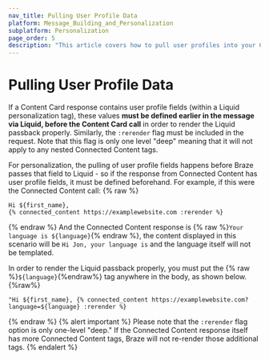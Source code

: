 ```yaml
---
nav_title: Pulling User Profile Data
platform: Message_Building_and_Personalization
subplatform: Personalization
page_order: 5
description: "This article covers how to pull user profiles into your Connected Content calls, and best practices involving Liquid templating."
---
```


# Pulling User Profile Data

If a Content Card response contains user profile fields (within a Liquid personalization tag), these values __must be defined earlier in the message via Liquid, before the Content Card call__ in order to render the Liquid passback properly. Similarly, the `:rerender` flag must be included in the request. Note that this flag is only one level "deep" meaning that it will not apply to any nested Connected Content tags.

For personalization, the pulling of user profile fields happens before Braze passes that field to Liquid - so if the response from Connected Content has user profile fields, it must be defined beforehand. For example, if this were the Connected Content call:
{% raw %}
```liquid
Hi ${first_name},
{% connected_content https://examplewebsite.com :rerender %}
```
{% endraw %}
And the Connected Content response is {% raw %}`Your language is ${language}`{% endraw %}, the content displayed in this scenario will be `Hi Jon, your language is` and the language itself will not be templated.

In order to render the Liquid passback properly, you must put the {% raw %}`${language}`{%endraw%} tag anywhere in the body, as shown below.
{%raw%}
```liquid
"Hi ${first_name}, {% connected_content https://examplewebsite.com?language=${language} :rerender %}
```
{% endraw %}
{% alert important %}
Please note that the `:rerender` flag option is only one-level "deep." If the Connected Content response itself has more Connected Content tags, Braze will not re-render those additional tags.
{% endalert %}